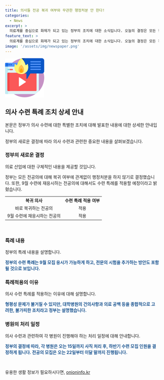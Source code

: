 ```yaml
---
title: 의사들 전공 복귀 여부와 무관한 행정처분 안 한다!
categories:
  - News
excerpt: >
  의료계를 중심으로 화제가 되고 있는 정부의 조치에 대한 소식입니다. 오늘의 결정은 모든 전공의에게 행정처분을 하지 않기로 한 것으로, 9월 수련에 재응시하는 전공의에 대해 수련 특례가 적용될 예정입니다. 이 조치는 형평성 문제와 의료 공백을 해소하기 위한 불가피한 조치로 설명되었으며, 전공의들의 근무 환경과 수련생 신분을 고려한 결정으로 보입니다. 또한, 병무청과의 협의를 통해 군 입영 문제도 고려 중이라고 전해졌습니다. 이에 따라 병원은 사직 처리 후 하반기 수련 모집 인원을 결정하고, 전공의 모집은 이달 말까지 진행될 예정입니다.
feature_text: >
  의료계를 중심으로 화제가 되고 있는 정부의 조치에 대한 소식입니다. 오늘의 결정은 모든 전공의에게 행정처분을 하지 않기로 한 것으로, 9월 수련에 재응시하는 전공의에 대해 수련 특례가 적용될 예정입니다. 이 조치는 형평성 문제와 의료 공백을 해소하기 위한 불가피한 조치로 설명되었으며, 전공의들의 근무 환경과 수련생 신분을 고려한 결정으로 보입니다. 또한, 병무청과의 협의를 통해 군 입영 문제도 고려 중이라고 전해졌습니다. 이에 따라 병원은 사직 처리 후 하반기 수련 모집 인원을 결정하고, 전공의 모집은 이달 말까지 진행될 예정입니다.
image: '/assets/img/newspaper.png'
---
```


<p><img src="/assets/img/news.png" alt="rentncar 속보" /></p>

<h2 data-ke-size="size26">의사 수련 특례 조치 상세 안내</h2>

<p>본문은 정부가 의사 수련에 대한 특별한 조치에 대해 발표한 내용에 대한 상세한 안내입니다.</p>

<p data-ke-size="size16">정부의 새로운 결정에 따라 의사 수련과 관련한 중요한 내용을 살펴보겠습니다.</p>

<h3>정부의 새로운 결정</h3>

<p>의료 산업에 대한 구체적인 내용을 제공할 것입니다.</p>

<p data-ke-size="size16">정부는 모든 전공의에 대해 복귀 여부에 관계없이 행정처분을 하지 않기로 결정했습니다. 또한, 9월 수련에 재응시하는 전공의에 대해서도 수련 특례를 적용할 예정이라고 밝혔습니다.</p>

<table>
    <tr>
        <td style="text-align: center; height: 17px;"><b>복귀 의사</b></td>
        <td style="text-align: center; height: 17px;"><b>수련 특례 적용 여부</b></td>
    </tr>
    <tr>
        <td style="text-align: center; height: 17px;">바로 복귀하는 전공의</td>
        <td style="text-align: center; height: 17px;">적용</td>
    </tr>
    <tr>
        <td style="text-align: center; height: 17px;">9월 수련에 재응시하는 전공의</td>
        <td style="text-align: center; height: 17px;">적용</td>
    </tr>
</table>

<p data-ke-size="size16">&nbsp;</p>

<h3>특례 내용</h3>

<p>정부의 특례 내용을 설명합니다.</p>

<p data-ke-size="size16">
    <b><span style="color: #1a5490;">정부의 수련 특례는 9월 모집 응시가 가능하게 하고, 전문의 시험을 추가하는 방안도 포함될 것으로 보입니다.</span></b>
</p>

<h3>특례적용의 이유</h3>

<p>의사 수련 특례를 적용하는 이유에 대해 설명합니다.</p>

<p data-ke-size="size16">
    <b><span style="color: #1a5490;">형평성 문제가 불거질 수 있지만, 대학병원의 건의사항과 의료 공백 등을 종합적으로 고려한, 불가피한 조치라고 정부는 설명했습니다.</span></b> 
</p>

<h3>병원의 처리 일정</h3>

<p>의사 수련과 관련하여 각 병원이 진행해야 하는 처리 일정에 대해 안내합니다.</p>

<p data-ke-size="size16">
    <b><span style="color: #1a5490;">정부의 결정에 따라, 각 병원은 오는 15일까지 사직 처리 후, 하반기 수련 모집 인원을 결정하게 됩니다. 전공의 모집은 오는 22일부터 이달 말까지 진행됩니다.</span></b>
</p>

<p data-ke-size="size16">&nbsp;</p>
유용한 생활 정보가 필요하시다면, <a href="https://onioninfo.kr" rel="dofollow">onioninfo.kr</a>


